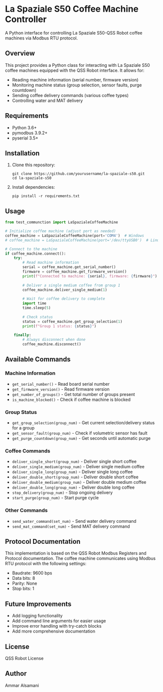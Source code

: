 # La Spaziale S50 Coffee Machine Controller

A Python interface for controlling La Spaziale S50-QSS Robot coffee machines via Modbus RTU protocol.

## Overview

This project provides a Python class for interacting with La Spaziale S50 coffee machines equipped with the QSS Robot interface. It allows for:

- Reading machine information (serial number, firmware version)
- Monitoring machine status (group selection, sensor faults, purge countdown)
- Sending coffee delivery commands (various coffee types)
- Controlling water and MAT delivery

## Requirements

- Python 3.6+
- pymodbus 3.9.2+
- pyserial 3.5+

## Installation

1. Clone this repository:
   ```
   git clone https://github.com/yourusername/la-spaziale-s50.git
   cd la-spaziale-s50
   ```

2. Install dependencies:
   ```
   pip install -r requirements.txt
   ```

## Usage

```python
from test_communction import LaSpazialeCoffeeMachine

# Initialize coffee machine (adjust port as needed)
coffee_machine = LaSpazialeCoffeeMachine(port='COM4')  # Windows
# coffee_machine = LaSpazialeCoffeeMachine(port='/dev/ttyUSB0')  # Linux

# Connect to the machine
if coffee_machine.connect():
    try:
        # Read machine information
        serial = coffee_machine.get_serial_number()
        firmware = coffee_machine.get_firmware_version()
        print(f"Connected to machine: {serial}, firmware: {firmware}")
        
        # Deliver a single medium coffee from group 1
        coffee_machine.deliver_single_medium(1)
        
        # Wait for coffee delivery to complete
        import time
        time.sleep(5)
        
        # Check status
        status = coffee_machine.get_group_selection(1)
        print(f"Group 1 status: {status}")
        
    finally:
        # Always disconnect when done
        coffee_machine.disconnect()
```

## Available Commands

### Machine Information
- `get_serial_number()` - Read board serial number
- `get_firmware_version()` - Read firmware version
- `get_number_of_groups()` - Get total number of groups present
- `is_machine_blocked()` - Check if coffee machine is blocked

### Group Status
- `get_group_selection(group_num)` - Get current selection/delivery status for a group
- `get_sensor_fault(group_num)` - Check if volumetric sensor has fault
- `get_purge_countdown(group_num)` - Get seconds until automatic purge

### Coffee Commands
- `deliver_single_short(group_num)` - Deliver single short coffee
- `deliver_single_medium(group_num)` - Deliver single medium coffee
- `deliver_single_long(group_num)` - Deliver single long coffee
- `deliver_double_short(group_num)` - Deliver double short coffee
- `deliver_double_medium(group_num)` - Deliver double medium coffee
- `deliver_double_long(group_num)` - Deliver double long coffee
- `stop_delivery(group_num)` - Stop ongoing delivery
- `start_purge(group_num)` - Start purge cycle

### Other Commands
- `send_water_command(set_num)` - Send water delivery command
- `send_mat_command(set_num)` - Send MAT delivery command

## Protocol Documentation

This implementation is based on the QSS Robot Modbus Registers and Protocol documentation. The coffee machine communicates using Modbus RTU protocol with the following settings:
- Baudrate: 9600 bps
- Data bits: 8
- Parity: None
- Stop bits: 1

## Future Improvements

- Add logging functionality
- Add command line arguments for easier usage
- Improve error handling with try-catch blocks
- Add more comprehensive documentation

## License

QSS Robot License

## Author

Ammar Alsamani